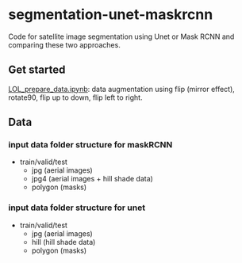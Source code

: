 # segmentation-unet-maskrcnn
Code for  satellite image segmentation using Unet or Mask RCNN and comparing these two approaches.

## Get started
[LOL_prepare_data.ipynb](https://github.com/olgaliak/segmentation-unet-maskrcnn/blob/master/maskRCNN/LOL_prepare_data.ipynb): data augmentation using flip (mirror effect), rotate90, flip up to down, flip left to right.

## Data

### input data folder structure for maskRCNN
* train/valid/test
    * jpg (aerial images)
    * jpg4 (aerial images + hill shade data)
    * polygon (masks)

### input data folder structure for unet
* train/valid/test
    * jpg (aerial images)
    * hill (hill shade data)
    * polygon (masks)